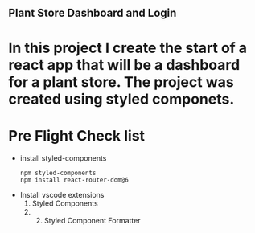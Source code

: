 ## Plant Store Dashboard and Login

# In this project I create the start of a react app that will be a dashboard for a plant store. The project was created using styled componets.

# Pre Flight Check list
- install styled-components
  ```npm
  npm styled-components
  npm install react-router-dom@6
  ```
- Install vscode extensions
  1. Styled Components
  2. 2. Styled Component Formatter
 

